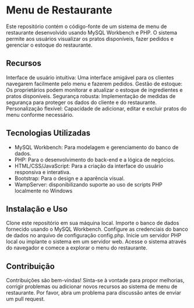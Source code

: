 <h1>Menu de Restaurante</h1>
Este repositório contém o código-fonte de um sistema de menu de restaurante desenvolvido usando MySQL Workbench e PHP. O sistema permite aos usuários visualizar os pratos disponíveis, fazer pedidos e gerenciar o estoque do restaurante.

<h2>Recursos</h2>
Interface de usuário intuitiva:
Uma interface amigável para os clientes navegarem facilmente pelo menu e fazerem pedidos.
Gestão de estoque: Os proprietários podem monitorar e atualizar o estoque de ingredientes e pratos disponíveis.
Segurança robusta: Implementação de medidas de segurança para proteger os dados do cliente e do restaurante.
Personalização flexível: Capacidade de adicionar, editar e excluir pratos do menu conforme necessário.

<h2>Tecnologias Utilizadas</h2>
<ul>
  <li>MySQL Workbench:
  Para modelagem e gerenciamento do banco de dados.</li>
  
  <li>PHP: Para o desenvolvimento do back-end e a lógica de negócios.</li>
  <li>HTML/CSS/JavaScript: 
  Para a criação da interface do usuário responsiva e interativa.
  </li>
  
  <li>Bootstrap: Para o design e a aparência visual.</li>
  <li>WampServer: disponibilizando suporte ao uso de scripts PHP localmente no Windows</li>
</ul>


  <h2>Instalação e Uso</h2>
  Clone este repositório em sua máquina local.
  Importe o banco de dados fornecido usando o MySQL Workbench.
  Configure as credenciais do banco de dados no arquivo de configuração config.php.
  Inicie um servidor PHP local ou implante o sistema em um servidor web.
  Acesse o sistema através do navegador e comece a explorar o menu do restaurante.


<h2>Contribuição</h2>
Contribuições são bem-vindas! Sinta-se à vontade para propor melhorias, corrigir problemas ou adicionar novos recursos ao sistema de menu de restaurante. Por favor, abra um problema para discussão antes de enviar um pull request.



